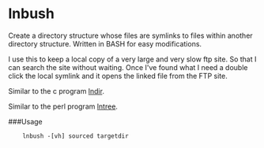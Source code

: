 # lnbush


Create a directory structure whose files are symlinks to files within 
another directory structure. Written in BASH for easy modifications.

I use this to keep a local copy of a very large and very slow ftp site. So that I can search the site without waiting. Once I've found what I need a double click the local symlink and it opens the linked file from the FTP site.

Similar to the c program [lndir](https://stuff.mit.edu/afs/sipb/project/sipbsrc/rt/lndir/).


Similar to the perl program [lntree](http://search.cpan.org/~rokr/App-lntree-0.0013/lib/App/lntree.pm). 



###Usage


```
	lnbush -[vh] sourced targetdir
```

